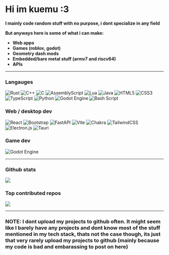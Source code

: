 # Hi im kuemu :3

**I mainly code random stuff with no purpose, i dont specialize in any field**

**But anyways here is some of what i can make:**

- **Web apps**
- **Games (roblox, godot)**
- **Geometry dash mods**
- **Embedded/bare metal stuff (armv7 and riscv64)**
- **APIs**
---

### Langauges

![Rust](https://img.shields.io/badge/rust-%23000000.svg?style=for-the-badge&logo=rust&logoColor=white) ![C++](https://img.shields.io/badge/c++-%2300599C.svg?style=for-the-badge&logo=c%2B%2B&logoColor=white) ![C](https://img.shields.io/badge/c-%2300599C.svg?style=for-the-badge&logo=c&logoColor=white) ![AssemblyScript](https://img.shields.io/badge/assembly%20script-%23000000.svg?style=for-the-badge&logo=assemblyscript&logoColor=white) ![Lua](https://img.shields.io/badge/lua-%232C2D72.svg?style=for-the-badge&logo=lua&logoColor=white) ![Java](https://img.shields.io/badge/java-%23ED8B00.svg?style=for-the-badge&logo=openjdk&logoColor=white) ![HTML5](https://img.shields.io/badge/html5-%23E34F26.svg?style=for-the-badge&logo=html5&logoColor=white) ![CSS3](https://img.shields.io/badge/css3-%231572B6.svg?style=for-the-badge&logo=css3&logoColor=white) ![TypeScript](https://img.shields.io/badge/typescript-%23007ACC.svg?style=for-the-badge&logo=typescript&logoColor=white) ![Python](https://img.shields.io/badge/python-3670A0?style=for-the-badge&logo=python&logoColor=ffdd54) ![Godot Engine](https://img.shields.io/badge/GODOT-%23FFFFFF.svg?style=for-the-badge&logo=godot-engine) ![Bash Script](https://img.shields.io/badge/bash_script-%23121011.svg?style=for-the-badge&logo=gnu-bash&logoColor=white) 

### Web / desktop dev
![React](https://img.shields.io/badge/react-%2320232a.svg?style=for-the-badge&logo=react&logoColor=%2361DAFB) ![Bootstrap](https://img.shields.io/badge/bootstrap-%238511FA.svg?style=for-the-badge&logo=bootstrap&logoColor=white) ![FastAPI](https://img.shields.io/badge/FastAPI-005571?style=for-the-badge&logo=fastapi) ![Vite](https://img.shields.io/badge/vite-%23646CFF.svg?style=for-the-badge&logo=vite&logoColor=white) ![Chakra](https://img.shields.io/badge/chakra-%234ED1C5.svg?style=for-the-badge&logo=chakraui&logoColor=white) ![TailwindCSS](https://img.shields.io/badge/tailwindcss-%2338B2AC.svg?style=for-the-badge&logo=tailwind-css&logoColor=white) ![Electron.js](https://img.shields.io/badge/Electron-191970?style=for-the-badge&logo=Electron&logoColor=white) ![Tauri](https://img.shields.io/badge/tauri-%2324C8DB.svg?style=for-the-badge&logo=tauri&logoColor=%23FFFFFF)

### Game dev
![Godot Engine](https://img.shields.io/badge/GODOT-%23FFFFFF.svg?style=for-the-badge&logo=godot-engine)

---

### Github stats

![](https://github-readme-stats.vercel.app/api?username=sillidevv&theme=aura&hide_border=false&include_all_commits=false&count_private=true)<br/>
<!-- ![](https://nirzak-streak-stats.vercel.app/?user=sillidevv&theme=aura&hide_border=false)<br/> -->

### Top contributed repos
![](https://github-contributor-stats.vercel.app/api?username=sillidevv&limit=5&theme=aura&combine_all_yearly_contributions=true)

---

### NOTE: I dont upload my projects to github often. It might seem like I barely have any projects and dont know most of the stuff mentioned in my tech stack, thats not the case though, its just that very rarely upload my projects to github (mainly because my code is bad and embarassing to post on here)
